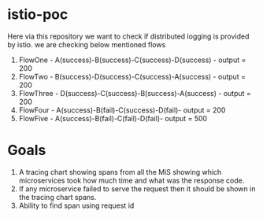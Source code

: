 # istio-poc

Here via this repository we want to check if distributed logging is provided by istio. we are checking below mentioned flows

1. FlowOne - A(success)-B(success)-C(success)-D(success) - output = 200
2. FlowTwo - B(success)-D(success)-C(success)-A(success) - output = 200
3. FlowThree - D(success)-C(success)-B(success)-A(success) - output = 200
4. FlowFour - A(success)-B(fail)-C(success)-D(fail)- output = 200
5. FlowFive - A(success)-B(fail)-C(fail)-D(fail)- output = 500

# Goals
1. A tracing chart showing spans from all the MiS showing which microservices took how much time and what was the response code.
2. If any microservice failed to serve the request then it should be shown in the tracing chart spans.
3. Ability to find span using request id